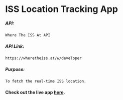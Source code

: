 # ISS Location Tracking App

##### API:
    Where The ISS At API

##### API Link:
    https://wheretheiss.at/w/developer

##### Purpose:
    To fetch the real-time ISS location.

#### Check out the live app [here](https://priyanka23-brs.github.io/Locate-ISS-API/).
